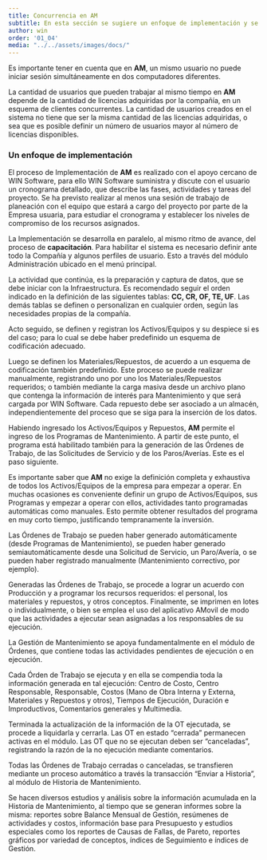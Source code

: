 ```yaml
---
title: Concurrencia en AM
subtitle: En esta sección se sugiere un enfoque de implementación y se habla sobre la concurrencia en AM.
author: win
order: '01_04'
media: "../../assets/images/docs/"
---
```

Es importante tener en cuenta que en **AM**, un mismo usuario no puede iniciar sesión simultáneamente en dos computadores diferentes.

La cantidad de usuarios que pueden trabajar al mismo tiempo en **AM** depende de la cantidad de licencias adquiridas por la compañía, en un esquema de clientes concurrentes. La cantidad de usuarios creados en el sistema no tiene que ser la misma cantidad de las licencias adquiridas, o sea que es posible definir un número de usuarios mayor al número de licencias disponibles.

### Un enfoque de implementación

El proceso de Implementación de **AM** es realizado con el apoyo cercano de WIN Software, para ello WIN Software suministra y discute con el usuario un cronograma detallado, que describe las fases, actividades y tareas del proyecto. Se ha previsto realizar al menos una sesión de trabajo de planeación con el equipo que estará a cargo del proyecto por parte de la Empresa usuaria, para estudiar el cronograma y establecer los niveles de compromiso de los recursos asignados.

La Implementación se desarrolla en paralelo, al mismo ritmo de avance, del proceso de **capacitación**. Para habilitar el sistema es necesario definir ante todo la Compañía y algunos perfiles de usuario. Esto a través del módulo <a class="btn cl-white bg-blue">Administración</a> ubicado en el menú principal.

La actividad que continúa, es la preparación y captura de datos, que se debe iniciar con la <a class="btn cl-white bg-blue">Infraestructura</a>. Es recomendado seguir el orden indicado en la definición de las siguientes tablas: **CC, CR, OF, TE, UF**. Las demás tablas se definen o personalizan en cualquier orden, según las necesidades propias de la compañía.

Acto seguido, se definen y registran los Activos/Equipos y su despiece si es del caso; para lo cual se debe haber predefinido un esquema de codificación adecuado.

Luego se definen los Materiales/Repuestos, de acuerdo a un esquema de codificación también predefinido. Este proceso se puede realizar manualmente, registrando uno por uno los Materiales/Repuestos requeridos; o también mediante la carga masiva desde un archivo plano que contenga la información de interés para Mantenimiento y que será cargada por WIN Software. Cada repuesto debe ser asociado a un almacén, independientemente del proceso que se siga para la inserción de los datos.

Habiendo ingresado los Activos/Equipos y Repuestos, **AM** permite el ingreso de los Programas de Mantenimiento. A partir de este punto, el programa está habilitado también para la generación de las Órdenes de Trabajo, de las Solicitudes de Servicio y de los Paros/Averías. Este es el paso siguiente.

Es importante saber que **AM** no exige la definición completa y exhaustiva de todos los Activos/Equipos de la empresa para empezar a operar. En muchas ocasiones es conveniente definir un grupo de Activos/Equipos, sus Programas y empezar a operar con ellos, actividades tanto programadas automáticas como manuales. Esto permite obtener resultados del programa en muy corto tiempo, justificando tempranamente la inversión.

Las Órdenes de Trabajo se pueden haber generado automáticamente (desde Programas de Mantenimiento), se pueden haber generado semiautomáticamente desde una Solicitud de Servicio, un Paro/Avería, o se pueden haber registrado manualmente (Mantenimiento correctivo, por ejemplo).

Generadas las Órdenes de Trabajo, se procede a lograr un acuerdo con Producción y a programar los recursos requeridos: el personal, los materiales y repuestos, y otros conceptos. Finalmente, se imprimen en lotes o individualmente, o bien se emplea el uso del aplicativo AMovil de modo que las actividades a ejecutar sean asignadas a los responsables de su ejecución.

La Gestión de Mantenimiento se apoya fundamentalmente en el módulo de <a class="btn cl-white bg-blue">Órdenes</a>, que contiene todas las actividades pendientes de ejecución o en ejecución.

Cada Órden de Trabajo se ejecuta y en ella se compendia toda la información generada en tal ejecución: Centro de Costo, Centro Responsable, Responsable, Costos (Mano de Obra Interna y Externa, Materiales y Repuestos y otros), Tiempos de Ejecución, Duración e Improductivos, Comentarios generales y Multimedia.

Terminada la actualización de la información de la OT ejecutada, se procede a liquidarla y cerrarla. Las OT en estado “cerrada” permanecen activas en el módulo. Las OT que no se ejecutan deben ser “canceladas”, registrando la razón de la no ejecución mediante comentarios.

Todas las Órdenes de Trabajo cerradas o canceladas, se transfieren mediante un proceso automático a través la transacción “Enviar a Historia”, al módulo de Historia de Mantenimiento.

Se hacen diversos estudios y análisis sobre la información acumulada en la Historia de Mantenimiento, al tiempo que se generan informes sobre la misma: reportes sobre Balance Mensual de Gestión, resúmenes de actividades y costos, información base para Presupuesto y estudios especiales como los reportes de Causas de Fallas, de Pareto, reportes gráficos por variedad de conceptos, índices de Seguimiento e índices de Gestión.
